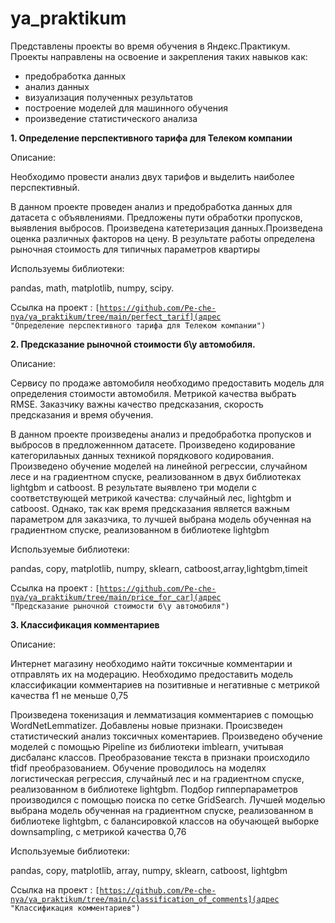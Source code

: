 # ya_praktikum
Представлены проекты во время обучения в Яндекс.Практикум. Проекты направлены на освоение и закрепления таких навыков как:
- предобработка данных
- анализ данных
- визуализация полученных результатов
- построение моделей для машинного обучения
- произведение статистического анализа

__1. Определение перспективного тарифа для Телеком компании__

Описание: 

Необходимо провести анализ двух тарифов и выделить наиболее перспективный.


В данном проекте проведен анализ и предобработка данных для датасета с объявлениями.
Предложены пути обработки пропусков, выявления выбросов. Произведена катетеризация данных.Произведена оценка различных факторов на цену. В результате работы определена рыночная стоимость для типичных параметров квартиры

Используемы библиотеки:

pandas, math, matplotlib, numpy, scipy.

Ссылка на проект : <code>[https://github.com/Pe-che-nya/ya_praktikum/tree/main/perfect_tarif](адрес "Определение перспективного тарифа для Телеком компании")
</code>

__2. Предсказание рыночной стоимости б\у автомобиля.__

Описание: 

Сервису по продаже автомобиля необходимо предоставить модель для определения стоимости автомобиля. Метрикой качества выбрать RMSE. Заказчику важны качество предсказания, скорость предсказания и время обучения.

В данном проекте произведены анализ и предобработка пропусков и выбросов в предложеннном датасете. Произведено кодирование категорилаьных данных техникой порядкового кодирования. Произведено обучение моделей на линейной регрессии, случайном лесе и на градиентном спуске, реализованном в двух библиотеках  lightgbm и catboost. В результате выявлено три модели с соответствующей метрикой качества: случайный лес, lightgbm и catboost. Однако, так как время предсказания является важным параметром для заказчика, то лучшей выбрана модель обученная на градиентном спуске, реализованном в библиотеке lightgbm

Используемые библиотеки:

pandas, copy, matplotlib, numpy, sklearn, catboost,array,lightgbm,timeit

Ссылка на проект : <code>[https://github.com/Pe-che-nya/ya_praktikum/tree/main/price_for_car](адрес "Предсказание рыночной стоимости б\у автомобиля")</code>


__3. Классификация комментариев__

Описание: 
	
Интернет магазину необходимо найти токсичные комментарии и отправлять их на модерацию. Необходимо предоставить модель классификации комментариев на позитивные и негативные с метрикой качества f1 не меньше 0,75

	
Произведена токенизация и лемматизация комментариев с помощью WordNetLemmatizer. Добавлены новые признаки. Происзведен статистический анализ токсичных коментариев. Произведено обучение моделей с помощью Pipeline из библиотеки imblearn, учитывая дисбаланс классов. Преобразование текста в признаки происходило tfidf преобразованием. Обучение проводилось на моделях логистическая регрессия, случайный лес и на градиентном спуске, реализованном в библиотеке lightgbm. Подбор гипперпараметров производился с помощью поиска по сетке GridSearch. 
Лучшей  моделью  выбрана модель обученная на градиентном спуске, реализованном в библиотеке lightgbm, с балансировкой классов на обучающей выборке downsampling, с метрикой качества 0,76



Используемые библиотеки:

pandas, copy, matplotlib, array, numpy, sklearn, catboost, lightgbm

Ссылка на проект : <code>[https://github.com/Pe-che-nya/ya_praktikum/tree/main/classification_of_comments](адрес "Классификация комментариев")</code>
